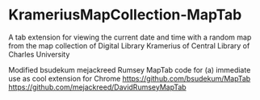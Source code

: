 # KrameriusMapCollection-MapTab
A tab extension for viewing the current date and time with a random map from the map collection of Digital Library Kramerius of Central Library of Charles University

Modified bsudekum mejackreed Rumsey MapTab code for (a) immediate use as cool extension for Chrome 
https://github.com/bsudekum/MapTab 
https://github.com/mejackreed/DavidRumseyMapTab
